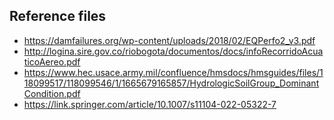 ## Reference files

* https://damfailures.org/wp-content/uploads/2018/02/EQPerfo2_v3.pdf
* http://logina.sire.gov.co/riobogota/documentos/docs/infoRecorridoAcuaticoAereo.pdf
* https://www.hec.usace.army.mil/confluence/hmsdocs/hmsguides/files/118099517/118099546/1/1665679165857/HydrologicSoilGroup_DominantCondition.pdf
* https://link.springer.com/article/10.1007/s11104-022-05322-7